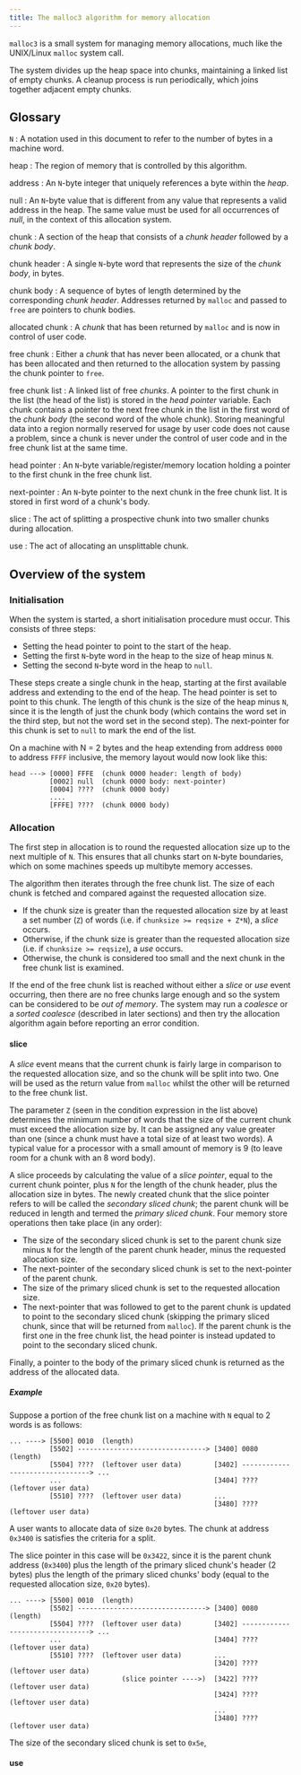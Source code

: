```yaml
---
title: The malloc3 algorithm for memory allocation
---
```


`malloc3` is a small system for managing memory allocations, much like the
UNIX/Linux `malloc` system call.

The system divides up the heap space into chunks, maintaining a linked list of
empty chunks. A cleanup process is run periodically, which joins together
adjacent empty chunks.

## Glossary

`N`
  : A notation used in this document to refer to the number of bytes in a
    machine word.

heap
  : The region of memory that is controlled by this algorithm.

address
  : An `N`-byte integer that uniquely references a byte within the *heap*.

null
  : An `N`-byte value that is different from any value that represents a valid
    address in the heap. The same value must be used for all occurrences of
    *null*, in the context of this allocation system.

chunk
  : A section of the heap that consists of a *chunk header* followed by a
    *chunk body*.

chunk header
  : A single `N`-byte word that represents the size of the *chunk body*, in
    bytes.

chunk body
  : A sequence of bytes of length determined by the corresponding *chunk header*.
    Addresses returned by `malloc` and passed to `free` are pointers to chunk
    bodies.

allocated chunk
  : A *chunk* that has been returned by `malloc` and is now in control of user
    code.

free chunk
  : Either a *chunk* that has never been allocated, or a chunk that has been
    allocated and then returned to the allocation system by passing the chunk
    pointer to `free`.

free chunk list
  : A linked list of free *chunks*. A pointer to the first chunk in the list 
    (the head of the list) is stored in the *head pointer* variable. Each chunk
    contains a pointer to the next free chunk in the list in the first word of
    the *chunk body* (the second word of the whole chunk). Storing meaningful
    data into a region normally reserved for usage by user code does not cause a
    problem, since a chunk is never under the control of user code and in the
    free chunk list at the same time.

head pointer
  : An `N`-byte variable/register/memory location holding a pointer to the first
    chunk in the free chunk list.

next-pointer
  : An `N`-byte pointer to the next chunk in the free chunk list. It is stored
    in first word of a chunk's body.

slice
  : The act of splitting a prospective chunk into two smaller chunks during
    allocation.

use
  : The act of allocating an unsplittable chunk.

## Overview of the system

### Initialisation

When the system is started, a short initialisation procedure must occur. This
consists of three steps:

  * Setting the head pointer to point to the start of the heap.
  * Setting the first `N`-byte word in the heap to the size of heap minus `N`.
  * Setting the second `N`-byte word in the heap to `null`.

These steps create a single chunk in the heap, starting at the first available
address and extending to the end of the heap. The head pointer is set to point
to this chunk. The length of this chunk is the size of the heap minus `N`, since
it is the length of just the chunk body (which contains the word set in the
third step, but not the word set in the second step). The next-pointer for this
chunk is set to `null` to mark the end of the list.

On a machine with N = 2 bytes and the heap extending from address `0000` to
address `FFFF` inclusive, the memory layout would now look like this:

    head ---> [0000] FFFE  (chunk 0000 header: length of body)
              [0002] null  (chunk 0000 body: next-pointer)
              [0004] ????  (chunk 0000 body)
              ....
              [FFFE] ????  (chunk 0000 body)

### Allocation

The first step in allocation is to round the requested allocation size up to the
next multiple of `N`. This ensures that all chunks start on `N`-byte boundaries,
which on some machines speeds up multibyte memory accesses.

The algorithm then iterates through the free chunk list. The size of each chunk
is fetched and compared against the requested allocation size.

  * If the chunk size is greater than the requested allocation size by at least
    a set number (`Z`) of words (i.e. if `chunksize >= reqsize + Z*N`), a
    *slice* occurs.
  * Otherwise, if the chunk size is greater than the requested allocation size
    (i.e. if `chunksize >= reqsize`), a *use* occurs.
  * Otherwise, the chunk is considered too small and the next chunk in the free
    chunk list is examined.

If the end of the free chunk list is reached without either a *slice* or *use*
event occurring, then there are no free chunks large enough and so the system
can be considered to be *out of memory*. The system may run a *coalesce* or a
*sorted coalesce* (described in later sections) and then try the allocation
algorithm again before reporting an error condition.

#### slice

A *slice* event means that the current chunk is fairly large in comparison to
the requested allocation size, and so the chunk will be split into two. One will
be used as the return value from `malloc` whilst the other will be returned to
the free chunk list.

The parameter `Z` (seen in the condition expression in the list above)
determines the minimum number of words that the size of the current chunk must
exceed the allocation size by. It can be assigned any value greater than one
(since a chunk must have a total size of at least two words). A typical value
for a processor with a small amount of memory is 9 (to leave room for a chunk
with an 8 word body).

A slice proceeds by calculating the value of a *slice pointer*, equal to the
current chunk pointer, plus `N` for the length of the chunk header, plus the
allocation size in bytes. The newly created chunk that the slice pointer refers
to will be called the *secondary sliced chunk*; the parent chunk will be
reduced in length and termed the *primary sliced chunk*. Four memory store
operations then take place (in any order):

  * The size of the secondary sliced chunk is set to the parent chunk size minus
    `N` for the length of the parent chunk header, minus the requested
    allocation size.
  * The next-pointer of the secondary sliced chunk is set to the next-pointer of
    the parent chunk.
  * The size of the primary sliced chunk is set to the requested allocation
    size.
  * The next-pointer that was followed to get to the parent chunk is updated to
    point to the secondary sliced chunk (skipping the primary sliced chunk,
    since that will be returned from `malloc`). If the parent chunk is the first
    one in the free chunk list, the head pointer is instead updated to point
    to the secondary sliced chunk.

Finally, a pointer to the body of the primary sliced chunk is returned as the
address of the allocated data.

##### Example

Suppose a portion of the free chunk list on a machine with `N` equal to 2 words
is as follows:

    ... ----> [5500] 0010  (length)
              [5502] --------------------------------> [3400] 0080  (length)
              [5504] ????  (leftover user data)        [3402] --------------------------------> ...
              ...                                      [3404] ????  (leftover user data)
              [5510] ????  (leftover user data)        ...
                                                       [3480] ????  (leftover user data)

A user wants to allocate data of size `0x20` bytes. The chunk at address
`0x3400` is satisfies the criteria for a split.

The slice pointer in this case will be `0x3422`, since it is the parent chunk
address (`0x3400`) plus the length of the primary sliced chunk's header
(2 bytes) plus the length of the primary sliced chunks' body (equal to the
requested allocation size, `0x20` bytes). 

    ... ----> [5500] 0010  (length)
              [5502] --------------------------------> [3400] 0080  (length)
              [5504] ????  (leftover user data)        [3402] --------------------------------> ...
              ...                                      [3404] ????  (leftover user data)
              [5510] ????  (leftover user data)        ...
                                                       [3420] ????  (leftover user data)
                                (slice pointer ---->)  [3422] ????  (leftover user data)
                                                       [3424] ????  (leftover user data)
                                                       ...
                                                       [3480] ????  (leftover user data)

The size of the secondary sliced chunk is set to `0x5e`, 

#### use
